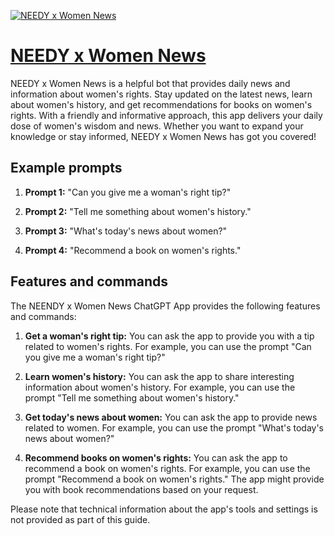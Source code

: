[![NEEDY x Women News](https://files.oaiusercontent.com/file-aQ7Y1Nd5kqDNr2yLcbc5nKWU?se=2123-10-17T04%3A28%3A17Z&sp=r&sv=2021-08-06&sr=b&rscc=max-age%3D31536000%2C%20immutable&rscd=attachment%3B%20filename%3DGroup%25207.png&sig=eKXUzJc6VhL20INus2C7M9j%2BniR/9%2Bme1sLWhUveob0%3D)](https://chat.openai.com/g/g-DvGRjSfcK-needy-x-women-news)

# [NEEDY x Women News](https://chat.openai.com/g/g-DvGRjSfcK-needy-x-women-news)

NEEDY x Women News is a helpful bot that provides daily news and information about women's rights. Stay updated on the latest news, learn about women's history, and get recommendations for books on women's rights. With a friendly and informative approach, this app delivers your daily dose of women's wisdom and news. Whether you want to expand your knowledge or stay informed, NEEDY x Women News has got you covered!

## Example prompts

1. **Prompt 1:** "Can you give me a woman's right tip?"

2. **Prompt 2:** "Tell me something about women's history."

3. **Prompt 3:** "What's today's news about women?"

4. **Prompt 4:** "Recommend a book on women's rights."

## Features and commands

The NEENDY x Women News ChatGPT App provides the following features and commands:

1. **Get a woman's right tip:** You can ask the app to provide you with a tip related to women's rights. For example, you can use the prompt "Can you give me a woman's right tip?"

2. **Learn women's history:** You can ask the app to share interesting information about women's history. For example, you can use the prompt "Tell me something about women's history."

3. **Get today's news about women:** You can ask the app to provide news related to women. For example, you can use the prompt "What's today's news about women?"

4. **Recommend books on women's rights:** You can ask the app to recommend a book on women's rights. For example, you can use the prompt "Recommend a book on women's rights." The app might provide you with book recommendations based on your request.

Please note that technical information about the app's tools and settings is not provided as part of this guide.